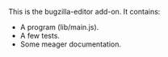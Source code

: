 This is the bugzilla-editor add-on.  It contains:

* A program (lib/main.js).
* A few tests.
* Some meager documentation.
